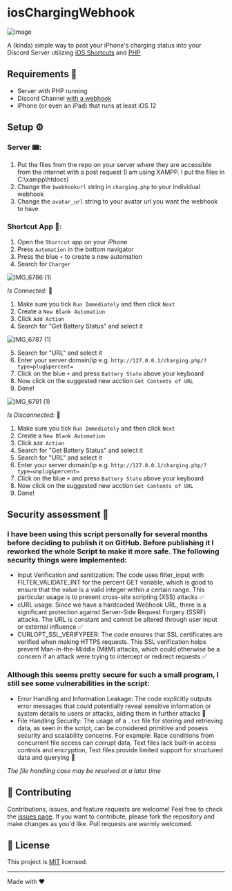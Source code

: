 # iosChargingWebhook

![image](https://github.com/Niclassslua/iosChargingWebhook/assets/78554432/1e55c6b1-4bb9-4c0f-bbe9-c44a46152b01)

A (kinda) simple way to post your iPhone's charging status into your Discord Server utilizing [iOS Shortcuts](https://support.apple.com/guide/shortcuts/welcome/ios) and [PHP](https://www.php.net/)


## Requirements 📝

- Server with PHP running
- Discord Channel [with a webhook](https://support.discord.com/hc/en-us/articles/228383668-Intro-to-Webhooks)
- iPhone (or even an iPad) that runs at least iOS 12


## Setup ⚙️

### Server 📟:

1. Put the files from the repo on your server where they are accessible from the internet with a post request
  (I am using XAMPP. I put the files in C:\xampp\htdocs)
2. Change the `$webhookurl` string in `charging.php` to your individual webhook
3. Change the `avatar_url` string to your avatar url you want the webhook to have

### Shortcut App 📱:

1. Open the `Shortcut` app on your iPhone
2. Press `Automation` in the bottom navigator
3. Press the blue `+` to create a new automation
4. Search for `Charger`

![IMG_6786 (1)](https://github.com/Niclassslua/iosChargingWebhook/assets/78554432/10e8129e-89a2-44db-a95f-053f920f0bae)

*Is Connected:* 🔌
1. Make sure you tick `Run Immediately` and then click `Next`
2. Create a `New Blank Automation`
3. Click `Add Action`
4. Search for "Get Battery Status" and select it

![IMG_6787 (1)](https://github.com/Niclassslua/iosChargingWebhook/assets/78554432/ba0a72b1-8105-44e2-92b9-7f66e09814bb)

5. Search for "URL" and select it
6. Enter your server domain/ip e.g. `http://127.0.0.1/charging.php/?type=plug&percent=`
7. Click on the blue `+` and press `Battery State` above your keyboard
8. Now click on the suggested new acction `Get Contents of URL`
9. Done!

![IMG_6791 (1)](https://github.com/Niclassslua/iosChargingWebhook/assets/78554432/7160e230-5801-4a05-93f0-74b626c1ec62)


*Is Disconnected:* 🔋 
1. Make sure you tick `Run Immediately` and then click `Next`
2. Create a `New Blank Automation`
3. Click `Add Action`
4. Search for "Get Battery Status" and select it
5. Search for "URL" and select it
6. Enter your server domain/ip e.g. `http://127.0.0.1/charging.php/?type=unplug&percent=`
7. Click on the blue `+` and press `Battery State` above your keyboard
8. Now click on the suggested new acction `Get Contents of URL`
9. Done!


## Security assessment 🔗

### I have been using this script personally for several months before deciding to publish it on GitHub. Before publishing it I reworked the whole Script to make it more safe. The following security things were implemented:

- Input Verification and sanitization: The code uses filter_input with FILTER_VALIDATE_INT for the percent GET variable, which is good to ensure that the value is a valid integer within a certain range. This particular usage is to prevent cross-site scripting (XSS) attacks ✅
- cURL usage: Since we have a hardcoded Webhook URL, there is a significant protection against Server-Side Request Forgery (SSRF) attacks. The URL is constant and cannot be altered through user input or external influence ✅
- CURLOPT_SSL_VERIFYPEER: The code ensures that SSL certificates are verified when making HTTPS requests. This SSL verification helps prevent Man-in-the-Middle (MitM) attacks, which could otherwise be a concern if an attack were trying to intercept or redirect requests ✅

### Although this seems pretty secure for such a small program, I still see some vulnerabilities in the script:

- Error Handling and Information Leakage: The code explicitly outputs error messages that could potentially reveal sensitive information or system details to users or attacks, aiding them in further attacks 📛
- File Handling Security: The usage of a `.txt` file for storing and retrieving data, as seen in the script, can be considered primitive and posess security and scalability concerns. For example: Race conditions from concurrent file access can corrupt data, Text files lack built-in access controls and encryption, Text files provide limited support for structured data and querying 📛

*The file handling case may be resolved at a later time*




## 🤝 Contributing

Contributions, issues, and feature requests are welcome! Feel free to check the [issues page](https://github.com/Niclassslua/iosCharchingWebhook/issues). If you want to contribute, please fork the repository and make changes as you'd like. Pull requests are warmly welcomed.

## 📜 License

This project is [MIT](https://opensource.org/licenses/MIT) licensed.

---

Made with ❤️
